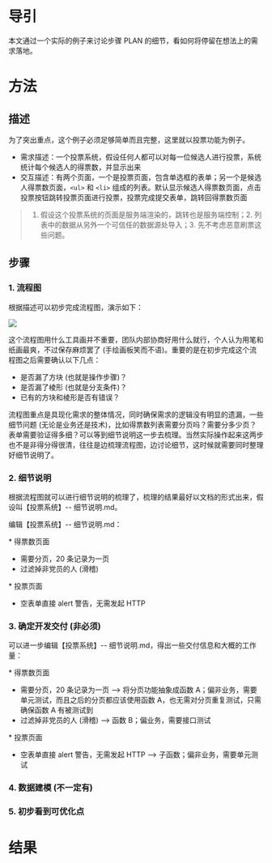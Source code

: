 # 导引

本文通过一个实际的例子来讨论步骤 PLAN 的细节，看如何将停留在想法上的需求落地。

# 方法

## 描述

为了突出重点，这个例子必须足够简单而且完整，这里就以投票功能为例子。

- 需求描述：一个投票系统，假设任何人都可以对每一位候选人进行投票，系统统计每个候选人的得票数，并显示出来
- 交互描述：有两个页面，一个是投票页面，包含单选框的表单；另一个是候选人得票数页面，`<ul>` 和 `<li>` 组成的列表。默认显示候选人得票数页面，点击投票按钮跳转投票页面进行投票，投票完成提交表单，跳转回得票数页面

> 1. 假设这个投票系统的页面是服务端渲染的，跳转也是服务端控制；2. 列表中的数据从另外一个可信任的数据源处导入；3. 先不考虑恶意刷票这些问题。

## 步骤

### 1. 流程图

根据描述可以初步完成流程图，演示如下：

![](https://raw.githubusercontent.com/hsxhr-10/picture/master/plan1.png)

这个流程图用什么工具画并不重要，团队内部协商好用什么就行，个人认为用笔和纸画最爽，不过保存麻烦罢了 (手绘画板笑而不语)。重要的是在初步完成这个流程图之后需要确认以下几点：

- 是否漏了方块 (也就是操作步骤)？
- 是否漏了棱形 (也就是分支条件)？
- 已有的方块和棱形是否有错误？

流程图重点是具现化需求的整体情况，同时确保需求的逻辑没有明显的遗漏，一些细节问题 (无论是业务还是技术)，比如得票数列表需要分页吗？需要分多少页？表单需要验证得多细？可以等到细节说明这一步去梳理。当然实际操作起来这两步也不是非得分得很清，往往是边梳理流程图，边讨论细节，这时候就需要同时整理好细节说明了。

### 2. 细节说明

根据流程图就可以进行细节说明的梳理了，梳理的结果最好以文档的形式出来，假设叫【投票系统】-- 细节说明.md。

编辑【投票系统】-- 细节说明.md：

\* 得票数页面

- 需要分页，20 条记录为一页
- 过滤掉非党员的人 (滑稽)

\* 投票页面

- 空表单直接 alert 警告，无需发起 HTTP

### 3. 确定开发交付 (非必须)

可以进一步编辑【投票系统】-- 细节说明.md，得出一些交付信息和大概的工作量：

\* 得票数页面

- 需要分页，20 条记录为一页  --> 将分页功能抽象成函数 A；偏非业务，需要单元测试，而且之后的分页都应该使用函数 A，也无需对分页重复测试，只需确保函数 A 有被测试到
- 过滤掉非党员的人 (滑稽)   --> 函数 B；偏业务，需要接口测试



\* 投票页面

- 空表单直接 alert 警告，无需发起 HTTP  --> 子函数；偏非业务，需要单元测试


### 4. 数据建模 (不一定有)

### 5. 初步看到可优化点

# 结果
